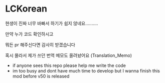 # LCKorean

현생이 진짜 너무 바빠서 하기가 쉽지 않네요..........

만약 누가 코드 확인하시고

뭐든 pr 해주신다면 감사히 받겠습니다

혹시 몰라서 제가 쓰던 번역 메모도 올려놨어요 (Translation_Memo)

- if anyone sees this repo please help me write the code
- im too busy and dont have much time to develop but I wanna finish this mod before v50 is released
